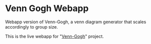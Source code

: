 # Venn Gogh Webapp
Webapp version of Venn-Gogh, a venn diagram generator that scales accordingly to group size.

This is the live webapp for "[Venn-Gogh](https://github.com/bernard-mlab/Venn-Gogh)" project.
